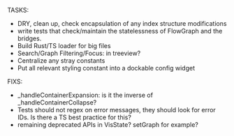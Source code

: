 TASKS:
- DRY, clean up, check encapsulation of any index structure modifications
- write tests that check/maintain the statelessness of FlowGraph and the bridges.
- Build Rust/TS loader for big files
- Search/Graph Filtering/Focus: in treeview?
- Centralize any stray constants
- Put all relevant styling constant into a dockable config widget

FIXS:
- _handleContainerExpansion: is it the inverse of _handleContainerCollapse?
- Tests should not regex on error messages, they should look for error IDs. Is there a TS best practice for this?
- remaining deprecated APIs in VisState? setGraph for example?